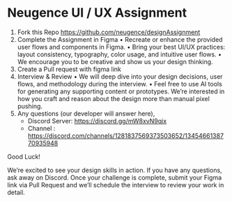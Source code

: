 # Neugence UI / UX Assignment

1. Fork this Repo https://github.com/neugence/designAssignment
2. Complete the Assignment in Figma
	•	Recreate or enhance the provided user flows and components in Figma.
	•	Bring your best UI/UX practices: layout consistency, typography, color usage, and intuitive user flows.
	•	We encourage you to be creative and show us your design thinking.
3. Create a Pull request with figma link
4. Interview & Review
	•	We will deep dive into your design decisions, user flows, and methodology during the interview.
	•	Feel free to use AI tools for generating any supporting content or prototypes. We’re interested in how you craft and reason about the design more than manual pixel pushing.
5. Any questions (our developer will answer here), 
   * Discord Server: https://discord.gg/mW8xvN9qjx
   * Channel : https://discord.com/channels/1281837569373503652/1345466138770935948

Good Luck!

We’re excited to see your design skills in action. If you have any questions, ask away on Discord. Once your challenge is complete, submit your Figma link via Pull Request and we’ll schedule the interview to review your work in detail.
